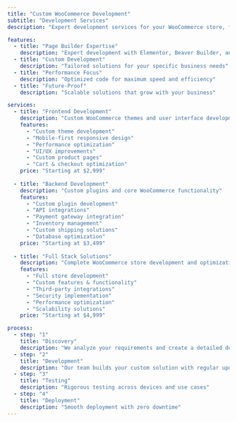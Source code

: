 ```yaml
---
title: "Custom WooCommerce Development"
subtitle: "Development Services"
description: "Expert development services for your WooCommerce store, from custom themes to complex functionality."

features:
  - title: "Page Builder Expertise"
    description: "Expert development with Elementor, Beaver Builder, and Bricks"
  - title: "Custom Development"
    description: "Tailored solutions for your specific business needs"
  - title: "Performance Focus"
    description: "Optimized code for maximum speed and efficiency"
  - title: "Future-Proof"
    description: "Scalable solutions that grow with your business"

services:
  - title: "Frontend Development"
    description: "Custom WooCommerce themes and user interface development"
    features:
      - "Custom theme development"
      - "Mobile-first responsive design"
      - "Performance optimization"
      - "UI/UX improvements"
      - "Custom product pages"
      - "Cart & checkout optimization"
    price: "Starting at $2,999"
  
  - title: "Backend Development"
    description: "Custom plugins and core WooCommerce functionality"
    features:
      - "Custom plugin development"
      - "API integrations"
      - "Payment gateway integration"
      - "Inventory management"
      - "Custom shipping solutions"
      - "Database optimization"
    price: "Starting at $3,499"
  
  - title: "Full Stack Solutions"
    description: "Complete WooCommerce store development and optimization"
    features:
      - "Full store development"
      - "Custom features & functionality"
      - "Third-party integrations"
      - "Security implementation"
      - "Performance optimization"
      - "Scalability solutions"
    price: "Starting at $4,999"

process:
  - step: "1"
    title: "Discovery"
    description: "We analyze your requirements and create a detailed development plan"
  - step: "2"
    title: "Development"
    description: "Our team builds your custom solution with regular updates"
  - step: "3"
    title: "Testing"
    description: "Rigorous testing across devices and use cases"
  - step: "4"
    title: "Deployment"
    description: "Smooth deployment with zero downtime"
---
```

